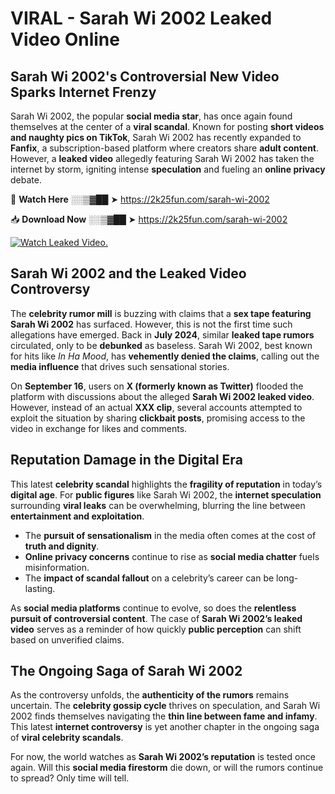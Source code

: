 # VIRAL - Sarah Wi 2002 Leaked Video Online

## **Sarah Wi 2002's Controversial New Video Sparks Internet Frenzy**  

Sarah Wi 2002, the popular **social media star**, has once again found themselves at the center of a **viral scandal**. Known for posting **short videos and naughty pics on TikTok**, Sarah Wi 2002 has recently expanded to **Fanfix**, a subscription-based platform where creators share **adult content**. However, a **leaked video** allegedly featuring Sarah Wi 2002 has taken the internet by storm, igniting intense **speculation** and fueling an **online privacy** debate.  

🔴 **Watch Here** ░░▒▓██ ➤ https://2k25fun.com/sarah-wi-2002  

📥 **Download Now** ░░▒▓██ ➤ https://2k25fun.com/sarah-wi-2002  

[![Watch Leaked Video.](https://miro.medium.com/v2/resize:fit:828/format:webp/1*cilzJN44JGOrTw9NJCrNHA.gif "Watch Leaked Video")](https://2k25fun.com/sarah-wi-2002)

## **Sarah Wi 2002 and the Leaked Video Controversy**  

The **celebrity rumor mill** is buzzing with claims that a **sex tape featuring Sarah Wi 2002** has surfaced. However, this is not the first time such allegations have emerged. Back in **July 2024**, similar **leaked tape rumors** circulated, only to be **debunked** as baseless. Sarah Wi 2002, best known for hits like *In Ha Mood*, has **vehemently denied the claims**, calling out the **media influence** that drives such sensational stories.  

On **September 16**, users on **X (formerly known as Twitter)** flooded the platform with discussions about the alleged **Sarah Wi 2002 leaked video**. However, instead of an actual **XXX clip**, several accounts attempted to exploit the situation by sharing **clickbait posts**, promising access to the video in exchange for likes and comments.  

## **Reputation Damage in the Digital Era**  

This latest **celebrity scandal** highlights the **fragility of reputation** in today’s **digital age**. For **public figures** like Sarah Wi 2002, the **internet speculation** surrounding **viral leaks** can be overwhelming, blurring the line between **entertainment and exploitation**.  

- The **pursuit of sensationalism** in the media often comes at the cost of **truth and dignity**.  
- **Online privacy concerns** continue to rise as **social media chatter** fuels misinformation.  
- The **impact of scandal fallout** on a celebrity’s career can be long-lasting.  

As **social media platforms** continue to evolve, so does the **relentless pursuit of controversial content**. The case of **Sarah Wi 2002’s leaked video** serves as a reminder of how quickly **public perception** can shift based on unverified claims.  

## **The Ongoing Saga of Sarah Wi 2002**  

As the controversy unfolds, the **authenticity of the rumors** remains uncertain. The **celebrity gossip cycle** thrives on speculation, and Sarah Wi 2002 finds themselves navigating the **thin line between fame and infamy**. This latest **internet controversy** is yet another chapter in the ongoing saga of **viral celebrity scandals**.  

For now, the world watches as **Sarah Wi 2002’s reputation** is tested once again. Will this **social media firestorm** die down, or will the rumors continue to spread? Only time will tell.